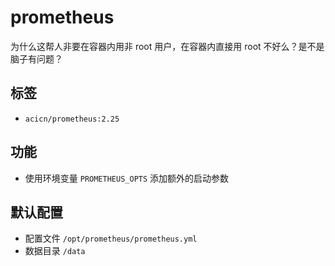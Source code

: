 # prometheus

为什么这帮人非要在容器内用非 root 用户，在容器内直接用 root 不好么？是不是脑子有问题？

## 标签

* `acicn/prometheus:2.25`

## 功能

* 使用环境变量 `PROMETHEUS_OPTS` 添加额外的启动参数

## 默认配置

* 配置文件 `/opt/prometheus/prometheus.yml`
* 数据目录 `/data`

